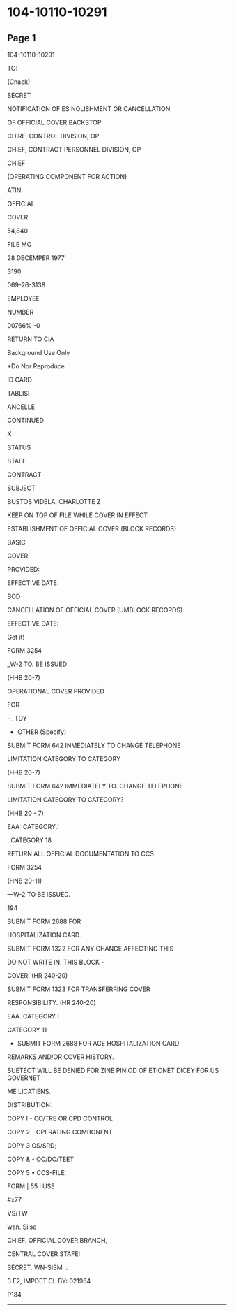 # 104-10110-10291

## Page 1

104-10110-10291

TO:

(Chack)

SECRET

NOTIFICATION OF ES:NOLISHMENT OR CANCELLATION

OF OFFICIAL COVER BACKSTOP

CHIRE, CONTROL DIVISION, OP

CHIEF, CONTRACT PERSONNEL DIVISION, OP

CHIEF

(OPERATING COMPONENT FOR ACTION)

ATIN:

OFFICIAL

COVER

54,840

FILE MO

28 DECEMPER 1977

3190

069-26-3138

EMPLOYEE

NUMBER

00766% -0

RETURN TO CIA

Background Use Only

*Do Nor Reproduce

ID CARD

TABLISI

ANCELLE

CONTINUED

X

STATUS

STAFF

CONTRACT

SUBJECT

BUSTOS VIDELA, CHARLOTTE Z

KEEP ON TOP OF FILE WHILE COVER IN EFFECT

ESTABLISHMENT OF OFFICIAL COVER (BLOCK RECORDS)

BASIC

COVER

PROVIDED:

EFFECTIVE DATE:

BOD

CANCELLATION OF OFFICIAL COVER (UMBLOCK RECORDS)

EFFECTIVE DATE:

Get it!

FORM 3254

_W-2 TO. BE ISSUED

(HHB 20-7)

OPERATIONAL COVER PROVIDED

FOR

-_ TDY

- OTHER (Specify)

SUBMIT FORM 642 INMEDIATELY TO CHANGE TELEPHONE

LIMITATION CATEGORY TO CATEGORY

(HHB 20-7)

SUBMIT FORM 642 IMMEDIATELY TO. CHANGE TELEPHONE

LIMITATION CATEGORY TO CATEGORY?

(HHB 20 - 7)

EAA: CATEGORY.!

. CATEGORY 18

RETURN ALL OFFICIAL DOCUMENTATION TO CCS

FORM 3254

(HNB 20-11)

—W-2 TO BE ISSUED.

194

SUBMIT FORM 2688 FOR

HOSPITALIZATION CARD.

SUBMIT FORM 1322 FOR ANY CHANGE AFFECTING THIS

DO NOT WRITE IN. THIS BLOCK -

COVER: (HR 240-20)

SUBMIT FORM 1323 FOR TRANSFERRING COVER

RESPONSIBILITY. (HR 240-20)

EAA. CATEGORY I

CATEGORY 11

* SUBMIT FORM 2688 FOR AGE HOSPITALIZATION CARD

REMARKS AND/OR COVER HISTORY.

SUETECT WILL BE DENIED FOR ZINE PINIOD OF ETIONET DICEY FOR US GOVERNET

ME LICATIENS.

DISTRIBUTION:

COPY I - CO/TRE OR CPD CONTROL

COPY 2 - OPERATING COMBONENT

COPY 3 OS/SRD;

COPY & - OC/DO/TEET

COPY 5 • CCS-FILE:

FORM | 55 l USE

#x77

VS/TW

wan. Silse

CHIEF. OFFICIAL COVER BRANCH,

CENTRAL COVER STAFE!

SECRET. WN-SISM ::

3 E2, IMPDET CL BY: 021964

P184

---

